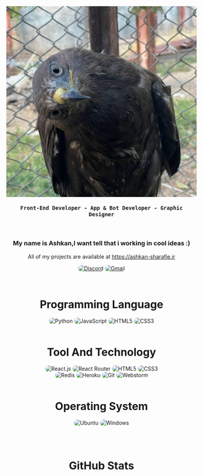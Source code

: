 <img src="./Me.jpg" alt="Header Image" align="center">

<div align="center">
    <h4 align="center"><samp> Front-End Developer - App & Bot Developer - Graphic Designer </samp></h4>
</div>

<br>

<h3 align="center">
   My name is Ashkan,I want tell that i working in cool ideas :)
</h3>

<p align="center">
    All of my projects are available at <a href="https://ashkan-sharafie.ir" target="_follow" title="Ashkan Sharafie">https://ashkan-sharafie.ir</a>
</p>

<p align="center">
    <a href=""><img src="https://img.shields.io/badge/Discord-20202a?style=for-the-badge&logo=discord&logoColor=4f40f8" style="border-radius:15px" alt="Discord"></a>
    <a href="mailto:sharafie.ashkan@gmail.com"><img src="https://img.shields.io/badge/Gmail-20202a?style=for-the-badge&logo=gmail&logoColor=4f40f8" alt="Gmail" style="border-radius:15px"></a>
</p>

<br/>

<h1 align="center">
    Programming Language
</h1>

<div align="center">
    <img src="https://img.shields.io/badge/Python-20202a?style=for-the-badge&logo=python&logoColor=4f40f8" alt="Python" style="border-radius:15px"/>
    <img src="https://img.shields.io/badge/JavaScript-20202a?style=for-the-badge&logo=javascript&logoColor=4f40f8" alt="JavaScript" style="border-radius:15px"/>
    <img src="https://img.shields.io/badge/HTML5-20202a?style=for-the-badge&logo=html5&logoColor=4f40f8" alt="HTML5" style="border-radius:15px"/>
    <img src="https://img.shields.io/badge/CSS3-20202a?style=for-the-badge&logo=css3&logoColor=4f40f8" alt="CSS3" style="border-radius:15px"/>
    
</div>

<br/>

<h1 align="center">
    Tool And Technology
</h1>

<div align="center">
    <img src="https://img.shields.io/badge/React-323540?style=for-the-badge&logo=react&logoColor=5294E2" alt="React.js"  style="border-radius:15px"/>
    <img src="https://img.shields.io/badge/React_Router-323540?style=for-the-badge&logo=react-router&logoColor=5294E2" alt="React Router" style="border-radius:15px"/>
    <img src="https://img.shields.io/badge/HTML5-323540?style=for-the-badge&logo=html5&logoColor=5294E2" alt="HTML5" style="border-radius:15px"/>
    <img src="https://img.shields.io/badge/CSS3-323540?style=for-the-badge&logo=css3&logoColor=5294E2" alt="CSS3" style="border-radius:15px"/>
    <br/>
    <img src="https://img.shields.io/badge/Redis-323540.svg?style=for-the-badge&logo=redis&logoColor=5294E2" alt="Redis" style="border-radius:15px"/>
    <img src="https://img.shields.io/badge/Heroku-323540?style=for-the-badge&logo=heroku&logoColor=5294E2" alt="Heroku" style="border-radius:15px"/>
    <img src="https://img.shields.io/badge/git-323540.svg?style=for-the-badge&logo=git&logoColor=5294E2" alt="Git" style="border-radius:15px"/>
    <img src="https://img.shields.io/badge/Webstorm-323540.svg?&style=for-the-badge&logo=webstorm&logoColor=5294E2" alt="Webstorm" style="border-radius:15px"/>
</div>

<br/>

<h1 align="center">
    Operating System
</h1>

<p align="center">
  <img src="https://img.shields.io/badge/Ubuntu-20202a?style=for-the-badge&logo=ubuntu&logoColor=4f40f8" alt="Ubuntu"  style="border-radius:15px"/>
  <img src="https://img.shields.io/badge/Windows-20202a?style=for-the-badge&logo=windows&logoColor=4f40f8" alt="Windows"  style="border-radius:15px"/>
</p>

<br><br>

<h1 align="center">
    GitHub Stats
</h1>

<div align="center">
    <img align="center" src="https://github-readme-stats.vercel.app/api/top-langs/?username=ashkan-sharafi&langs_count=10&layout=compact&theme=gruvbox_duo&hide_border=true&bg_color=20202a&title_color=4f40f8&icon_color=4f40f8&text_color=ffffff&count_private=true"  alt=""/>
</div>
<br/>

<div align="center">
    <img align="center" src="https://github-readme-stats.vercel.app/api?username=ashkan-sharafi&theme=gruvbox_duo&show_icons=true&include_all_commits=true&count_private=true&theme=react&hide_border=true&bg_color=20202a&title_color=4f40f8&icon_color=4f40f8&text_color=ffffff&count_private=true"  alt=""/>
</div>

<br/>

<div align="center">
    <img align="center" src="https://github-readme-streak-stats.herokuapp.com/?user=ashkan-sharafi&theme=gruvbox_duo&background=20202a&hide_border=true&ring=4f40f8&currStreakLabel=4f40f8&sideNums=FFFFFF&currStreakNum=FFFFFF&sideLabels=4f40f8&text_color=ffffff&count_private=true"  alt=""/>
</div>

<br/>

<div align="center"> 
    <img align="center" src="https://activity-graph.herokuapp.com/graph?username=ashkan-sharafi&custom_title=DR-Nitrogen7%27s%20Contribution%20Graph&bg_color=20202a&color=4f40f8&line=FFFFFF&point=4f40f8&hide_border=F84C4C&count_private=true"  alt=""/>     </a>
</div>
